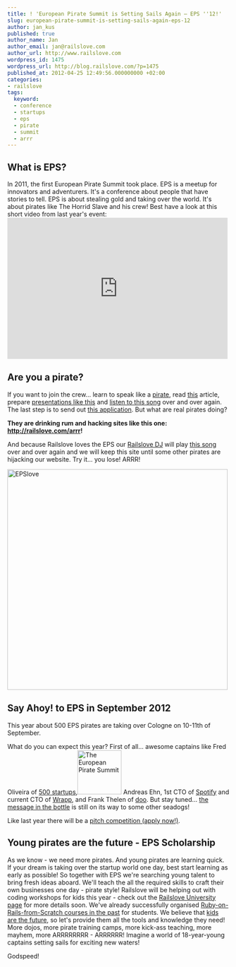 ```yaml
---
title: ! 'European Pirate Summit is Setting Sails Again – EPS ''12!'
slug: european-pirate-summit-is-setting-sails-again-eps-12
author: jan_kus
published: true
author_name: Jan
author_email: jan@railslove.com
author_url: http://www.railslove.com
wordpress_id: 1475
wordpress_url: http://blog.railslove.com/?p=1475
published_at: 2012-04-25 12:49:56.000000000 +02:00
categories:
- railslove
tags:
  keyword:
  - conference
  - startups
  - eps
  - pirate
  - summit
  - arrr
---
```

<h2>What is EPS?</h2>
In 2011, the first European Pirate Summit took place. EPS is a meetup for innovators and adventurers. It's a conference about people that have stories to tell. EPS is about stealing gold and taking over the world. It's about pirates like The Horrid Slave and his crew! Best have a look at this short video from last year's event:

<iframe width="500" height="320" src="http://www.youtube.com/embed/KE3oQicSVX8" frameborder="0" allowfullscreen></iframe>

<h2>Are you a pirate?</h2>
If you want to join the crew... learn to speak like a <a href="http://www.youtube.com/watch?v=tWgxuc45YCY">pirate</a>, read <a href="http://techcrunch.com/2010/10/31/are-you-a-pirate/">this</a> article, prepare <a href="http://www.slideshare.net/dmc500hats/startup-metrics-for-pirates-brazil-nov-2011?ref=http://piratesummit.com/who%E2%80%99s-a-pirate/">presentations like this</a> and <a href="http://www.youtube.com/watch?feature=player_embedded&v=dFBBKfw59kA">listen to this song</a> over and over again. The last step is to send out <a href="http://piratesummit.com/applicationregistration/">this application</a>. But what are real pirates doing?

<strong>They are drinking rum and hacking sites like this one: <a href="http://railslove.com/arrr">http://railslove.com/arrr</a>!</strong>

And because Railslove loves the EPS our <a href="https://twitter.com/#!/railslove_dj">Railslove DJ</a> will play <a href="http://www.youtube.com/watch?feature=player_embedded&v=dFBBKfw59kA">this song</a> over and over again and we will keep this site until some other pirates are hijacking our website. Try it... you lose! ARRR!

<a href="http://blog.railslove.com/wp-content/uploads/2012/04/Untitled.png"><img class="aligncenter size-full wp-image-1545" title="EPSlove" src="http://blog.railslove.com/wp-content/uploads/2012/04/Untitled.png" alt="EPSlove" width="500" /></a>
<h2>Say Ahoy! to EPS in September 2012</h2>

This year about 500 EPS pirates are taking over Cologne on 10-11th of September.

What do you can expect this year? First of all... awesome captains like Fred Oliveira of <a href="http://500.co/">500 startups</a>,<a href="http://blog.railslove.com/wp-content/uploads/2012/04/Pirate-summit.gif"><img class="aligncenter size-full wp-image-1479" title="The European Pirate Summit" src="http://blog.railslove.com/wp-content/uploads/2012/04/Pirate-summit.gif" alt="The European Pirate Summit" width="100" height="100" /></a>
 Andreas Ehn, 1st CTO of <a href="http://www.spotify.com/">Spotify</a> and current CTO of <a href="https://www.wrapp.com/de/">Wrapp</a>, and Frank Thelen of <a href="https://doo.net/">doo</a>. But stay tuned... <a href="http://www.youtube.com/watch?v=MvZWqFSFdvs">the message in the bottle</a> is still on its way to some other seadogs!

Like last year there will be a <a href="http://piratesummit.com/pitch-application/">pitch competition (apply now!)</a>.

<h2>Young pirates are the future - EPS Scholarship</h2>
As we know - we need more pirates. And young pirates are learning quick. If your dream is taking over the startup world one day, best start learning as early as possible! So together with EPS we're searching young talent to bring fresh ideas aboard. We'll teach the all the required skills to craft their own businesses one day - pirate style! Railslove will be helping out with coding workshops for kids this year - check out the <a href="http://university.railslove.com">Railslove University page</a> for more details soon. We've already successfully organised <a href="http://university.railslove.com/courses/1">Ruby-on-Rails-from-Scratch courses in the past</a> for students. We believe that <a href="https://github.com/blog/1034-kids-are-the-future-teach-em-to-code">kids are the future</a>, so let's provide them all the tools and knowledge they need! More dojos, more pirate training camps, more kick-ass teaching, more mayhem, more ARRRRRRRR - ARRRRRR!
Imagine a world of 18-year-young captains setting sails for exciting new waters!

Godspeed!
